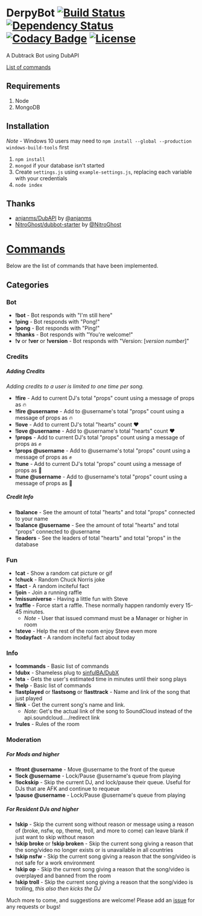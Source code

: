 # DerpyBot [![Build Status](https://travis-ci.org/coryshaw1/DerpyBot.svg?branch=master)](https://travis-ci.org/coryshaw1/DerpyBot) [![Dependency Status](https://david-dm.org/coryshaw1/DerpyBot.svg)](https://david-dm.org/coryshaw1/DerpyBot) [![Codacy Badge](https://api.codacy.com/project/badge/grade/95e8bcaa4add460fb05bba63c79986c1)](https://www.codacy.com/app/cory-shaw-dev/DerpyBot) [![License](http://img.shields.io/:license-mit-blue.svg)](https://github.com/coryshaw1/DerpyBot/blob/master/LICENSE)
A Dubtrack Bot using DubAPI

[List of commands](#commands)

## Requirements
1. Node
2. MongoDB

## Installation

*Note* - Windows 10 users may need to `npm install --global --production windows-build-tools` first

1. `npm install`
2. `mongod` if your database isn't started
3. Create `settings.js` using `example-settings.js`, replacing each variable with your credentials
4. `node index`

## Thanks
* [anjanms/DubAPI](https://github.com/anjanms/DubAPI) by [@anjanms](https://github.com/anjanms)
* [NitroGhost/dubbot-starter](https://github.com/NitroGhost/dubbot-starter) by [@NitroGhost](https://github.com/NitroGhost)

# [Commands](#commands)
Below are the list of commands that have been implemented.
## Categories

### Bot

* **!bot** - Bot responds with "I'm still here"
* **!ping** - Bot responds with "Pong!"
* **!pong** - Bot responds with "Ping!"
* **!thanks** - Bot responds with "You're welcome!"
* **!v** or **!ver** or **!version** - Bot responds with "Version: [*version number*]"

### Credits

##### Adding Credits
*Adding credits to a user is limited to one time per song.*
* **!fire** - Add to current DJ's total "props" count using a message of props as :fire:
* **!fire @username** - Add to @username's total "props" count using a message of props as :fire:
* **!love** - Add to current DJ's total "hearts" count :heart:
* **!love @username** - Add to @username's total "hearts" count :heart:
* **!props** - Add to current DJ's total "props" count using a message of props as :fist:
* **!props @username** - Add to @username's total "props" count using a message of props as :fist:
* **!tune** - Add to current DJ's total "props" count using a message of props as :musical_note:
* **!tune @username** - Add to @username's total "props" count using a message of props as :musical_note:
 
##### Credit Info
* **!balance** - See the amount of total "hearts" and total "props" connected to your name
* **!balance @username** - See the amount of total "hearts" and total "props" connected to @username
* **!leaders** - See the leaders of total "hearts" and total "props" in the database

### Fun
* **!cat** - Show a random cat picture or gif
* **!chuck** - Random Chuck Norris joke
* **!fact** - A random inciteful fact
* **!join** - Join a running raffle
* **!missuniverse** - Having a little fun with Steve
* **!raffle** - Force start a raffle. These normally happen randomly every 15-45 minutes.
    * *Note* - User that issued command must be a Manager or higher in room  
* **!steve** - Help the rest of the room enjoy Steve even more
* **!todayfact** - A random inciteful fact about today

### Info
* **!commands** - Basic list of commands
* **!dubx** - Shameless plug to [sinfulBA/DubX](https://github.com/sinfulBA/DubX-Script)
* **!eta** - Gets the user's estimated time in minutes until their song plays
* **!help** - Basic list of commands
* **!lastplayed** or **!lastsong** or **!lasttrack** - Name and link of the song that just played
* **!link** - Get the current song's name and link. 
    * *Note*: Get's the actual link of the song to SoundCloud instead of the api.soundcloud..../redirect link
* **!rules** - Rules of the room

### Moderation
##### For Mods and higher
* **!front @username** - Move @username to the front of the queue
* **!lock @username** - Lock/Pause @username's queue from playing
* **!lockskip** - Skip the current DJ, and lock/pause their queue. Useful for DJs that are AFK and continue to requeue
* **!pause @username** - Lock/Pause @username's queue from playing

##### For Resident DJs and higher
* **!skip** - Skip the current song without reason or message using a reason of (broke, nsfw, op, theme, troll, and more to come) can leave blank if just want to skip without reason
* **!skip broke** or **!skip broken** - Skip the current song giving a reason that the song/video no longer exists or is unavailable in all countries 
* **!skip nsfw** - Skip the current song giving a reason that the song/video is not safe for a work environment
* **!skip op** - Skip the current song giving a reason that the song/video is overplayed and banned from the room
* **!skip troll** - Skip the current song giving a reason that the song/video is trolling, *this also then kicks the DJ*


Much more to come, and suggestions are welcome! Please add an [issue](https://github.com/coryshaw1/DerpyBot/issues) for any requests or bugs!
